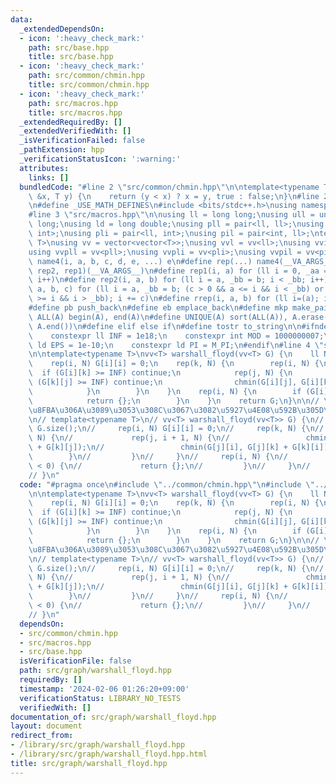 ```yaml
---
data:
  _extendedDependsOn:
  - icon: ':heavy_check_mark:'
    path: src/base.hpp
    title: src/base.hpp
  - icon: ':heavy_check_mark:'
    path: src/common/chmin.hpp
    title: src/common/chmin.hpp
  - icon: ':heavy_check_mark:'
    path: src/macros.hpp
    title: src/macros.hpp
  _extendedRequiredBy: []
  _extendedVerifiedWith: []
  _isVerificationFailed: false
  _pathExtension: hpp
  _verificationStatusIcon: ':warning:'
  attributes:
    links: []
  bundledCode: "#line 2 \"src/common/chmin.hpp\"\n\ntemplate<typename T>\nbool chmin(T\
    \ &x, T y) {\n    return (y < x) ? x = y, true : false;\n}\n#line 2 \"src/base.hpp\"\
    \n#define _USE_MATH_DEFINES\n#include <bits/stdc++.h>\nusing namespace std;\n\
    #line 3 \"src/macros.hpp\"\n\nusing ll = long long;\nusing ull = unsigned long\
    \ long;\nusing ld = long double;\nusing pll = pair<ll, ll>;\nusing pii = pair<int,\
    \ int>;\nusing pli = pair<ll, int>;\nusing pil = pair<int, ll>;\ntemplate<typename\
    \ T>\nusing vv = vector<vector<T>>;\nusing vvl = vv<ll>;\nusing vvi = vv<int>;\n\
    using vvpll = vv<pll>;\nusing vvpli = vv<pli>;\nusing vvpil = vv<pil>;\n#define\
    \ name4(i, a, b, c, d, e, ...) e\n#define rep(...) name4(__VA_ARGS__, rep4, rep3,\
    \ rep2, rep1)(__VA_ARGS__)\n#define rep1(i, a) for (ll i = 0, _aa = a; i < _aa;\
    \ i++)\n#define rep2(i, a, b) for (ll i = a, _bb = b; i < _bb; i++)\n#define rep3(i,\
    \ a, b, c) for (ll i = a, _bb = b; (c > 0 && a <= i && i < _bb) or (c < 0 && a\
    \ >= i && i > _bb); i += c)\n#define rrep(i, a, b) for (ll i=(a); i>(b); i--)\n\
    #define pb push_back\n#define eb emplace_back\n#define mkp make_pair\n#define\
    \ ALL(A) begin(A), end(A)\n#define UNIQUE(A) sort(ALL(A)), A.erase(unique(ALL(A)),\
    \ A.end())\n#define elif else if\n#define tostr to_string\n\n#ifndef CONSTANTS\n\
    \    constexpr ll INF = 1e18;\n    constexpr int MOD = 1000000007;\n    constexpr\
    \ ld EPS = 1e-10;\n    constexpr ld PI = M_PI;\n#endif\n#line 4 \"src/graph/warshall_floyd.hpp\"\
    \n\ntemplate<typename T>\nvv<T> warshall_floyd(vv<T> G) {\n    ll N = G.size();\n\
    \    rep(i, N) G[i][i] = 0;\n    rep(k, N) {\n        rep(i, N) {\n          \
    \  if (G[i][k] >= INF) continue;\n            rep(j, N) {\n                if\
    \ (G[k][j] >= INF) continue;\n                chmin(G[i][j], G[i][k] + G[k][j]);\n\
    \            }\n        }\n    }\n    rep(i, N) {\n        if (G[i][i] < 0) {\n\
    \            return {};\n        }\n    }\n    return G;\n}\n\n// \u7121\u5411\
    \u8FBA\u306A\u3089\u3053\u308C\u3067\u3082\u5927\u4E08\u592B\u305D\u3046\u3002\
    \n// template<typename T>\n// vv<T> warshall_floyd(vv<T>> G) {\n//     ll N =\
    \ G.size();\n//     rep(i, N) G[i][i] = 0;\n//     rep(k, N) {\n//         rep(i,\
    \ N) {\n//             rep(j, i + 1, N) {\n//                 chmin(G[i][j], G[i][k]\
    \ + G[k][j]);\n//                 chmin(G[j][i], G[j][k] + G[k][i]);\n//     \
    \        }\n//         }\n//     }\n//     rep(i, N) {\n//         if (G[i][i]\
    \ < 0) {\n//             return {};\n//         }\n//     }\n//     return G;\n\
    // }\n"
  code: "#pragma once\n#include \"../common/chmin.hpp\"\n#include \"../macros.hpp\"\
    \n\ntemplate<typename T>\nvv<T> warshall_floyd(vv<T> G) {\n    ll N = G.size();\n\
    \    rep(i, N) G[i][i] = 0;\n    rep(k, N) {\n        rep(i, N) {\n          \
    \  if (G[i][k] >= INF) continue;\n            rep(j, N) {\n                if\
    \ (G[k][j] >= INF) continue;\n                chmin(G[i][j], G[i][k] + G[k][j]);\n\
    \            }\n        }\n    }\n    rep(i, N) {\n        if (G[i][i] < 0) {\n\
    \            return {};\n        }\n    }\n    return G;\n}\n\n// \u7121\u5411\
    \u8FBA\u306A\u3089\u3053\u308C\u3067\u3082\u5927\u4E08\u592B\u305D\u3046\u3002\
    \n// template<typename T>\n// vv<T> warshall_floyd(vv<T>> G) {\n//     ll N =\
    \ G.size();\n//     rep(i, N) G[i][i] = 0;\n//     rep(k, N) {\n//         rep(i,\
    \ N) {\n//             rep(j, i + 1, N) {\n//                 chmin(G[i][j], G[i][k]\
    \ + G[k][j]);\n//                 chmin(G[j][i], G[j][k] + G[k][i]);\n//     \
    \        }\n//         }\n//     }\n//     rep(i, N) {\n//         if (G[i][i]\
    \ < 0) {\n//             return {};\n//         }\n//     }\n//     return G;\n\
    // }\n"
  dependsOn:
  - src/common/chmin.hpp
  - src/macros.hpp
  - src/base.hpp
  isVerificationFile: false
  path: src/graph/warshall_floyd.hpp
  requiredBy: []
  timestamp: '2024-02-06 01:26:20+09:00'
  verificationStatus: LIBRARY_NO_TESTS
  verifiedWith: []
documentation_of: src/graph/warshall_floyd.hpp
layout: document
redirect_from:
- /library/src/graph/warshall_floyd.hpp
- /library/src/graph/warshall_floyd.hpp.html
title: src/graph/warshall_floyd.hpp
---
```


